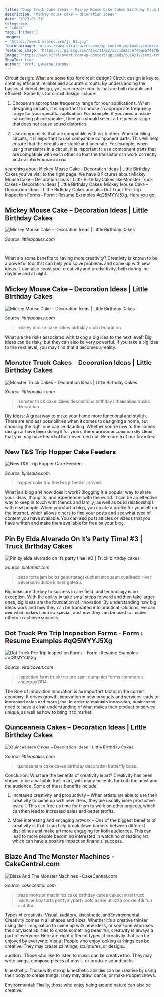 ```yaml
---
title: "Dump Truck Cake Ideas ~ Mickey Mouse Cake Cakes Birthday Club Decoration"
description: "Mickey mouse cake – decoration ideas"
date: "2023-01-23"
categories:
- "ideas"
tags: ["ideas"]
images:
- "https://www.bjmsales.com/jr_01.jpg"
featuredImage: "https://www.viralcovert.com/wp-content/uploads/2018/12/semi-truck-pre-trip-inspection-form.jpg"
featured_image: "https://i.pinimg.com/736x/1d/e2/a3/1de2a3ef46aeb741f8e73ccde2364499.jpg"
image: "https://www.viralcovert.com/wp-content/uploads/2018/12/semi-truck-pre-trip-inspection-form.jpg"
ShowToc: true
author: "Prof. Laverne Torphy"
---
```



Circuit design: What are some tips for circuit design?
Circuit design is key to creating efficient, reliable and accurate circuits. By understanding the basics of circuit design, you can create circuits that are both durable and efficient. Some tips for circuit design include:
1. Choose an appropriate frequency range for your applications. When designing circuits, it is important to choose an appropriate frequency range for your specific application. For example, if you need a noise-cancelling phone speaker, then you should select a frequency range that does not cause sound distortion.

2. Use components that are compatible with each other. When building circuits, it is important to use compatible component parts. This will help ensure that the circuits are stable and accurate. For example, when using transistors in a circuit, it is important to use component parts that are compatible with each other so that the transistor can work correctly and no interference arises.


	

		
searching about Mickey Mouse Cake – Decoration Ideas | Little Birthday Cakes you've visit to the right page. We have 8 Pictures about Mickey Mouse Cake – Decoration Ideas | Little Birthday Cakes like Monster Truck Cakes – Decoration Ideas | Little Birthday Cakes, Mickey Mouse Cake – Decoration Ideas | Little Birthday Cakes and also Dot Truck Pre Trip Inspection Forms - Form : Resume Examples #qQ5MYYJ5Xg. Here you go:
		
    
## Mickey Mouse Cake – Decoration Ideas | Little Birthday Cakes

<img loading=lazy src="https://www.littlebcakes.com/wp-content/uploads/2013/08/Mickey-Mouse-Cake-Pans.jpg" onerror="this.onerror=null;this.src='https://tse3.mm.bing.net/th?id=OIP.OjGnoTefdnTkUNDUsnLERwHaLH&amp;pid=15.1';" alt="Mickey Mouse Cake – Decoration Ideas | Little Birthday Cakes">

_Source: littlebcakes.com_

>. 

	

What are some benefits to having more creativity?
Creativity is known to be a powerful tool that can help you solve problems and come up with new ideas. It can also boost your creativity and productivity, both during the daytime and at night.

    
## Mickey Mouse Cake – Decoration Ideas | Little Birthday Cakes

<img loading=lazy src="http://www.littlebcakes.com/wp-content/uploads/2013/08/Mickey-Mouse-Cakes-Pictures.jpg" onerror="this.onerror=null;this.src='https://tse1.mm.bing.net/th?id=OIP.zTaQK4fw9DTssGaz4b5uCQHaIa&amp;pid=15.1';" alt="Mickey Mouse Cake – Decoration Ideas | Little Birthday Cakes">

_Source: littlebcakes.com_

>mickey mouse cake cakes birthday club decoration. 

	

What are the risks associated with taking a big idea to the next level?
Big ideas can be risky, but they can also be very powerful. If you take a big idea to the next level, you may find that it becomes a reality.

    
## Monster Truck Cakes – Decoration Ideas | Little Birthday Cakes

<img loading=lazy src="http://www.littlebcakes.com/wp-content/uploads/2013/08/Monster-Truck-Cake-Decorations.jpg" onerror="this.onerror=null;this.src='https://tse4.mm.bing.net/th?id=OIP.ARN-xfsLjm17820dNFXuOgHaFj&amp;pid=15.1';" alt="Monster Truck Cakes – Decoration Ideas | Little Birthday Cakes">

_Source: littlebcakes.com_

>monster truck cake cakes decorations birthday littlebcakes trucks decoration. 

	

Diy Ideas: A great way to make your home more functional and stylish. There are endless possibilities when it comes to designing a home, but choosing the right one can be daunting. Whether you're new to the homes design or have been doing it for years, there are some common diy ideas that you may have heard of but never tried out. Here are 5 of our favorites: 

    
## New T&amp;S Trip Hopper Cake Feeders

<img loading=lazy src="https://www.bjmsales.com/jr_01.jpg" onerror="this.onerror=null;this.src='https://tse1.mm.bing.net/th?id=OIP.nhJ1u3n4mbrBFaqEOVEHwwHaHc&amp;pid=15.1';" alt="New T&amp;S Trip Hopper Cake Feeders">

_Source: bjmsales.com_

>hopper cake trip feeders jr feeder arrived. 

	

What is a blog and how does it work?
Blogging is a popular way to share your ideas, thoughts, and experiences with the world. It can be an effective way to keep in touch with friends and family, as well as build relationships with new people. When you start a blog, you create a profile for yourself on the internet, which allows others to find your posts and see what type of content you have available. You can also post articles or videos that you have written and make them available for free on your blog.

    
## Pin By Elda Alvarado On It’s Party Time! #3 | Truck Birthday Cakes

<img loading=lazy src="https://i.pinimg.com/736x/1d/e2/a3/1de2a3ef46aeb741f8e73ccde2364499.jpg" onerror="this.onerror=null;this.src='https://tse2.mm.bing.net/th?id=OIP.a-_gjynr-TYgNnC7to1yVgHaNK&amp;pid=15.1';" alt="Pin by elda alvarado on It’s party time! #3 | Truck birthday cakes">

_Source: pinterest.com_

>blaze torta jam bolos geburtstagskuchen mcqueen quadrado niver aniversario dulce kinder gateau. 

	

Big ideas are the key to success in any field, and technology is no exception. With the ability to take small steps forward and then take larger ones, big ideas are the foundation of innovation. By understanding how big ideas work and how they can be translated into practical solutions, we can see what makes them so special, and how they can be used to inspire others to achieve success.

    
## Dot Truck Pre Trip Inspection Forms - Form : Resume Examples #qQ5MYYJ5Xg

<img loading=lazy src="https://www.viralcovert.com/wp-content/uploads/2018/12/semi-truck-pre-trip-inspection-form.jpg" onerror="this.onerror=null;this.src='https://tse3.mm.bing.net/th?id=OIP.jfW9M02UYBAglRhCNNrMPwHaKW&amp;pid=15.1';" alt="Dot Truck Pre Trip Inspection Forms - Form : Resume Examples #qQ5MYYJ5Xg">

_Source: viralcovert.com_

>inspection form truck trip pre semi dump dot forms commercial vincegray2014. 

	

The Role of Innovation
Innovation is an important factor in the current economy. It drives growth, innovation in new products and services leads to increased sales and more jobs. In order to maintain innovation, businesses need to have a clear understanding of what makes their product or service unique, as well as how to bring it to market.

    
## Quinceanera Cakes – Decoration Ideas | Little Birthday Cakes

<img loading=lazy src="http://www.littlebcakes.com/wp-content/uploads/2014/02/Quinceanera-Cake-Images.jpg" onerror="this.onerror=null;this.src='https://tse1.mm.bing.net/th?id=OIP.P2oe_W0sZOIFNfupj78e5wHaJL&amp;pid=15.1';" alt="Quinceanera Cakes – Decoration Ideas | Little Birthday Cakes">

_Source: littlebcakes.com_

>quinceanera cake cakes birthday decoration butterfly boss. 

	

Conclusion: What are the benefits of creativity in art?
Creativity has been shown to be a valuable trait in art, with many benefits for both the artist and the audience. Some of these benefits include:
1. Increased creativity and productivity – When artists are able to use their creativity to come up with new ideas, they are usually more productive overall. This can free up time for them to work on other projects, which can then lead to increased sales and better profits.

2. More interesting and engaging artwork – One of the biggest benefits of creativity is that it can help break down barriers between different disciplines and make art more engaging for both audiences. This can lead to more people becoming interested in watching or reading art, which can have a positive impact on financial success.


    
## Blaze And The Monster Machines - CakeCentral.com

<img loading=lazy src="https://cdn001.cakecentral.com/gallery/2016/05/900_blaze-and-the-monster-machines-875027RE1Fk.JPG" onerror="this.onerror=null;this.src='https://tse4.mm.bing.net/th?id=OIP.nn_bdz72DSt3_e-BaKTxuwHaLl&amp;pid=15.1';" alt="Blaze And The Monster Machines - CakeCentral.com">

_Source: cakecentral.com_

>blaze monster machines cake birthday cakes cakecentral truck machine boy torta prettymyparty bolo ashlie utilizza cookie 4th fun visit 3rd. 

	

Types of creativity: Visual, auditory, kinesthetic, andEnvironmental
Creativity comes in all shapes and sizes. Whether it’s a creative thinker using their imagination to come up with new ideas, or someone who uses their physical abilities to create something beautiful, creativity is always a part of everyone. Here are eight different types of creativity that can be enjoyed by everyone: 
Visual: People who enjoy looking at things can be creative. They may create paintings, sculptures, or designs.

 auditory: Those who like to listen to music can be creative too. They may write songs, compose pieces of music, or produce soundtracks.

kinesthetic: Those with strong kinesthetic abilities can be creative by using their body to create things. They may draw, dance, or make Puppet shows.

Environmental: Finally, those who enjoy being around nature can also be creative.

